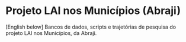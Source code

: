 # Projeto LAI nos Municípios (Abraji)
[English below] Bancos de dados, scripts e trajetórias de pesquisa do projeto LAI nos Municípios, da Abraji.

